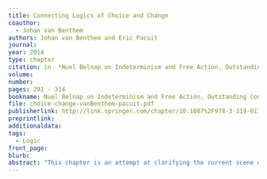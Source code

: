 ```yaml
---
title: Connecting Logics of Choice and Change
coauthor: 
  - Johan van Benthem
authors: Johan van Benthem and Eric Pacuit
journal: 
year: 2014
type: chapter
citation: in  *Nuel Belnap on Indeterminism and Free Action, Outstanding Contributions to Logic*,  pp. 291 - 314, Springer
volume:
number:
pages: 291 - 314
bookname: Nuel Belnap on Indeterminism and Free Action, Outstanding Contributions to Logic
file: choice-change-vanBenthem-pacuit.pdf
publisherlink: http://link.springer.com/chapter/10.1007%2F978-3-319-01754-9_14
preprintlink:
additionaldata:
tags: 
  - Logic
front_page:
blurb: 
abstract: "This chapter is an attempt at clarifying the current scene of sometimes competing action logics, looking for compatibilities and convergences. Current paradigms for deliberate action fall into two broad families: dynamic logics of events, and STIT logics of achieving specified effects.We compare the two frameworks, and show how they can be related technically by embedding basic STIT into a modal logic of matrix games. Amongst various things, this analysis shows how the attractive principle of independence of agents' actions in STIT might actually be a source of high complexity in the total action logic. Our main point, however, is the compatibility of dynamic logics with explicit events and STIT logics based on a notion that we call 'control'---and we present a new system of dynamic-epistemic logic with control that has both. Finally, we discuss how dynamic logic and STIT face similar issues when including further crucial aspects of agency such as knowledge, preference, strategic behavior, and explicit acts of choice and deliberation."
---
```

    
